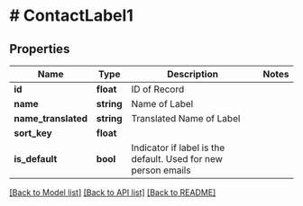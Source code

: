 # # ContactLabel1

## Properties

Name | Type | Description | Notes
------------ | ------------- | ------------- | -------------
**id** | **float** | ID of Record |
**name** | **string** | Name of Label |
**name_translated** | **string** | Translated Name of Label |
**sort_key** | **float** |  |
**is_default** | **bool** | Indicator if label is the default. Used for new person emails |

[[Back to Model list]](../../README.md#models) [[Back to API list]](../../README.md#endpoints) [[Back to README]](../../README.md)
